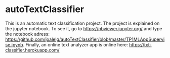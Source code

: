 # autoTextClassifier


This is an automatic text classification project. The project is explained on the jupyter notebook. To see it, go to https://nbviewer.jupyter.org/ and type the notebook adress: https://github.com/joalelg/autoTextClassifier/blob/master/TP1MLAppSupervise.ipynb.
Finally, an online text analyzer app is online here: https://txt-classifier.herokuapp.com/

